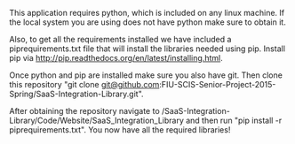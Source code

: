 
This application requires python, which is included on any linux machine. If the local system you are using does not have python make sure to obtain it.

Also, to get all the requirements installed we have included a piprequirements.txt file that will install the libraries needed using pip. Install pip via http://pip.readthedocs.org/en/latest/installing.html.

Once python and pip are installed make sure you also have git. Then clone this repository "git clone git@github.com:FIU-SCIS-Senior-Project-2015-Spring/SaaS-Integration-Library.git". 

After obtaining the repository navigate to /SaaS-Integration-Library/Code/Website/SaaS_Integration_Library and then run "pip install -r piprequirements.txt". You now have all the required libraries!
